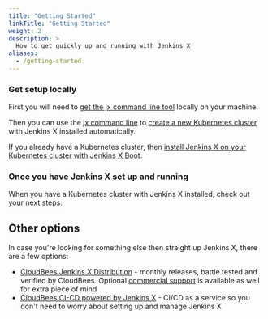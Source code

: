```yaml
---
title: "Getting Started"
linkTitle: "Getting Started"
weight: 2
description: >
  How to get quickly up and running with Jenkins X
aliases:
  - /getting-started
---
```


<!-- ### Try out Jenkins X quickly

The simplest way to get started is via the [Google Cloud Tutorials](/docs/managing-jx/tutorials/google-hosted/). -->

### Get setup locally

First you will need to [get the jx command line tool](/docs/getting-started/setup/install/) locally on your machine.

Then you can use the [jx command line](/commands/jx/#jx) to [create a new Kubernetes cluster](/docs/getting-started/setup/create-cluster/) with Jenkins X installed automatically.

If you already have a Kubernetes cluster, then [install Jenkins X on your Kubernetes cluster with Jenkins X Boot](/docs/getting-started/setup/boot/).

### Once you have Jenkins X set up and running

When you have a Kubernetes cluster with Jenkins X installed, check out [your next steps](/docs/getting-started/next/).

## Other options

In case you're looking for something else then straight up Jenkins X, there are a few options:

* [CloudBees Jenkins X Distribution](https://www.cloudbees.com/products/cloudbees-jenkins-x-distribution/overview) - monthly releases, battle tested and verified by CloudBees. Optional [commercial support](https://www.cloudbees.com/products/cloudbees-jenkins-x-support/overview) is available as well for extra piece of mind
* [CloudBees CI-CD powered by Jenkins X](https://www.cloudbees.com/products/cloudbees-ci-cd/overview) - CI/CD as a service so you don't need to worry about setting up and manage Jenkins X
